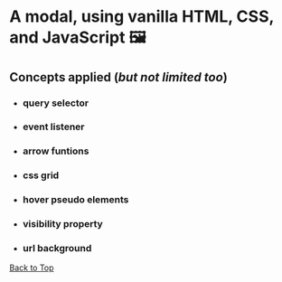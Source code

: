 <a name="custom_anchor_name"></a>
# A modal, using vanilla HTML, CSS, and JavaScript	:framed_picture:
## Concepts applied (*but not limited too*)

- ### query selector
- ### event listener
- ### arrow funtions
- ### css grid
- ### hover pseudo elements
- ### visibility property
- ### url background

[Back to Top](#custom_anchor_name)
